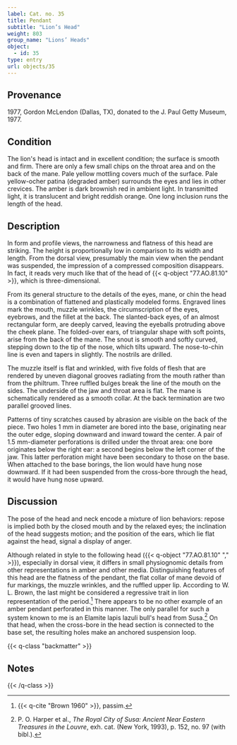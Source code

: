 ```yaml
---
label: Cat. no. 35
title: Pendant
subtitle: "Lion’s Head"
weight: 803
group_name: "Lions’ Heads"
object:
  - id: 35
type: entry
url: objects/35
---
```


## Provenance

1977, Gordon McLendon (Dallas, TX), donated to the J. Paul Getty Museum, 1977.

## Condition

The lion's head is intact and in excellent condition; the surface is smooth and firm. There are only a few small chips on the throat area and on the back of the mane. Pale yellow mottling covers much of the surface. Pale yellow-ocher patina (degraded amber) surrounds the eyes and lies in other crevices. The amber is dark brownish red in ambient light. In transmitted light, it is translucent and bright reddish orange. One long inclusion runs the length of the head.

## Description

In form and profile views, the narrowness and flatness of this head are striking. The height is proportionally low in comparison to its width and length. From the dorsal view, presumably the main view when the pendant was suspended, the impression of a compressed composition disappears. In fact, it reads very much like that of the head of {{< q-object "77.AO.81.10" >}}, which is three-dimensional.

From its general structure to the details of the eyes, mane, or chin the head is a combination of flattened and plastically modeled forms. Engraved lines mark the mouth, muzzle wrinkles, the circumscription of the eyes, eyebrows, and the fillet at the back. The slanted-back eyes, of an almost rectangular form, are deeply carved, leaving the eyeballs protruding above the cheek plane. The folded-over ears, of triangular shape with soft points, arise from the back of the mane. The snout is smooth and softly curved, stepping down to the tip of the nose, which tilts upward. The nose-to-chin line is even and tapers in slightly. The nostrils are drilled.

The muzzle itself is flat and wrinkled, with five folds of flesh that are rendered by uneven diagonal grooves radiating from the mouth rather than from the philtrum. Three ruffled bulges break the line of the mouth on the sides. The underside of the jaw and throat area is flat. The mane is schematically rendered as a smooth collar. At the back termination are two parallel grooved lines.

Patterns of tiny scratches caused by abrasion are visible on the back of the piece. Two holes 1 mm in diameter are bored into the base, originating near the outer edge, sloping downward and inward toward the center. A pair of 1.5 mm-diameter perforations is drilled under the throat area: one bore originates below the right ear: a second begins below the left corner of the jaw. This latter perforation might have been secondary to those on the base. When attached to the base borings, the lion would have hung nose downward. If it had been suspended from the cross-bore through the head, it would have hung nose upward.

## Discussion

The pose of the head and neck encode a mixture of lion behaviors: repose is implied both by the closed mouth and by the relaxed eyes; the inclination of the head suggests motion; and the position of the ears, which lie flat against the head, signal a display of anger.

Although related in style to the following head ({{< q-object "77.AO.81.10" "," >}}), especially in dorsal view, it differs in small physiognomic details from other representations in amber and other media. Distinguishing features of this head are the flatness of the pendant, the flat collar of mane devoid of fur markings, the muzzle wrinkles, and the ruffled upper lip. According to W. L. Brown, the last might be considered a regressive trait in lion representation of the period.[^1] There appears to be no other example of an amber pendant perforated in this manner. The only parallel for such a system known to me is an Elamite lapis lazuli bull's head from Susa.[^2] On that head, when the cross-bore in the head section is connected to the base set, the resulting holes make an anchored suspension loop.

{{< q-class "backmatter" >}}
## Notes
{{< /q-class >}}

[^1]: {{< q-cite "Brown 1960" >}}, passim.

[^2]: P. O. Harper et al., *The Royal City of Susa: Ancient Near Eastern Treasures in the Louvre*, exh. cat. (New York, 1993), p. 152, no. 97 (with bibl.).
